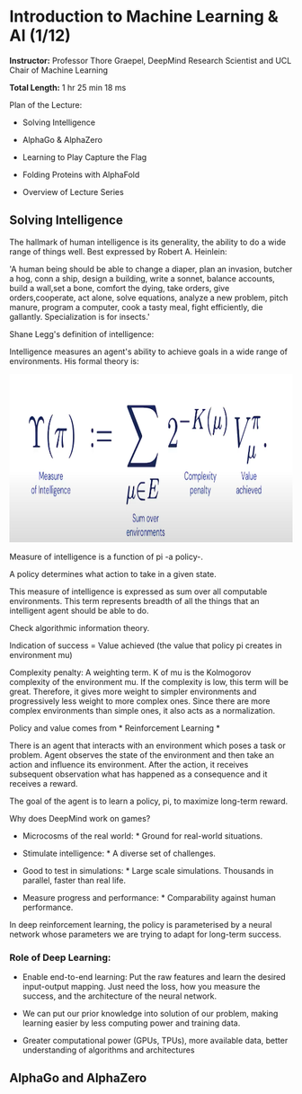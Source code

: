 # Introduction to Machine Learning & AI (1/12) #

**Instructor:** Professor Thore Graepel, DeepMind Research Scientist and UCL Chair of Machine Learning

**Total Length:** 1 hr 25 min 18 ms

Plan of the Lecture:

* Solving Intelligence

* AlphaGo & AlphaZero

* Learning to Play Capture the Flag

* Folding Proteins with AlphaFold

* Overview of Lecture Series

## Solving Intelligence ##

The hallmark of human intelligence is its generality, the ability to do a wide range of things well. Best expressed by Robert A. Heinlein:

'A human being should be able to change a diaper, plan an invasion, butcher a hog, conn a ship, design a building, write a sonnet, balance accounts, build a wall,set a bone, comfort the dying, take orders, give orders,cooperate, act alone, solve equations, analyze a new problem, pitch manure, program a computer, cook a tasty meal, fight efficiently, die gallantly. Specialization is for insects.'

Shane Legg's definition of intelligence:

Intelligence measures an agent's ability to achieve goals in a wide range of environments. His formal theory is:

<img src="/Images/Intro_1.png" width=1000 height=300>

Measure of intelligence is a function of pi -a policy-. 

A policy determines what action to take in a given state.

This measure of intelligence is expressed as sum over all computable environments. This term represents breadth of all the things that an intelligent agent should be able to do.

Check algorithmic information theory.

Indication of success = Value achieved (the value that policy pi creates in environment mu)

Complexity penalty: A weighting term. K of mu is the Kolmogorov complexity of the environment mu. If the complexity is low, this term will be great. Therefore, it gives more weight to simpler environments and progressively less weight to more complex ones. Since there are more complex environments than simple ones, it also acts as a normalization.

Policy and value comes from * Reinforcement Learning *

There is an agent that interacts with an environment which poses a task or problem. Agent observes the state of the environment and then take an action and influence its environment. After the action, it receives subsequent observation what has happened as a consequence and it receives a reward. 

The goal of the agent is to learn a policy, pi, to maximize long-term reward.

Why does DeepMind work on games?

* Microcosms of the real world: * Ground for real-world situations.

* Stimulate intelligence: * A diverse set of challenges.

* Good to test in simulations: * Large scale simulations. Thousands in parallel, faster than real life.

* Measure progress and performance: * Comparability against human performance.

In deep reinforcement learning, the policy is parameterised by a neural network whose parameters we are trying to adapt for long-term success.

### Role of Deep Learning: ###

* Enable end-to-end learning: Put the raw features and learn the desired input-output mapping. Just need the loss, how you measure the success, and the architecture of the neural network. 

* We can put our prior knowledge into solution of our problem, making learning easier by less computing power and training data.

* Greater computational power (GPUs, TPUs), more available data, better understanding of algorithms and architectures

## AlphaGo and AlphaZero ##
